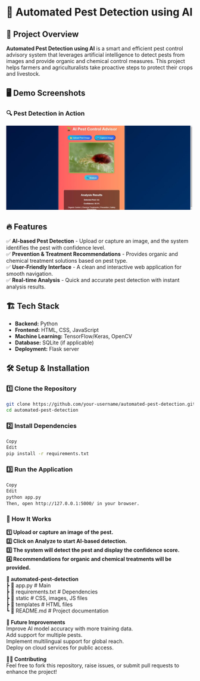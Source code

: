 # 🚀 Automated Pest Detection using AI

## 📌 Project Overview
**Automated Pest Detection using AI** is a smart and efficient pest control advisory system that leverages artificial intelligence to detect pests from images and provide organic and chemical control measures. This project helps farmers and agriculturalists take proactive steps to protect their crops and livestock.

## 🖥️ Demo Screenshots
### 🔍 Pest Detection in Action  
<img src="https://github.com/greeshu12/Automated-Pest-Detection-using-ai/blob/main/Outputs/3.jpeg" width="500">  

## 🔥 Features  
✅ **AI-based Pest Detection** - Upload or capture an image, and the system identifies the pest with confidence level.  
✅ **Prevention & Treatment Recommendations** - Provides organic and chemical treatment solutions based on pest type.  
✅ **User-Friendly Interface** - A clean and interactive web application for smooth navigation.  
✅ **Real-time Analysis** - Quick and accurate pest detection with instant analysis results.  

## 🏗️ Tech Stack  
- **Backend:** Python 
- **Frontend:** HTML, CSS, JavaScript  
- **Machine Learning:** TensorFlow/Keras, OpenCV  
- **Database:** SQLite (if applicable)  
- **Deployment:** Flask server  

## 🛠️ Setup & Installation  
### 1️⃣ Clone the Repository  
```bash
git clone https://github.com/your-username/automated-pest-detection.git
cd automated-pest-detection
```
### 2️⃣ Install Dependencies
```bash
Copy
Edit
pip install -r requirements.txt
```
### 3️⃣ Run the Application
```bash
Copy
Edit
python app.py
Then, open http://127.0.0.1:5000/ in your browser.
```


### 🚀 How It Works
**1️⃣ Upload or capture an image of the pest.** <br>
**2️⃣ Click on Analyze to start AI-based detection.** <br>
**3️⃣ The system will detect the pest and display the confidence score.** <br>
**4️⃣ Recommendations for organic and chemical treatments will be provided.** <br>
 

**📂 automated-pest-detection** <br>
 ┣ 📜 app.py          # Main  <br>
 ┣ 📜 requirements.txt # Dependencies <br>
 ┣ 📂 static          # CSS, images, JS files <br>
 ┣ 📂 templates       # HTML files <br>
 ┗ 📜 README.md       # Project documentation <br>

**📌 Future Improvements** <br>
Improve AI model accuracy with more training data. <br>
Add support for multiple pests. <br>
Implement multilingual support for global reach. <br>
Deploy on cloud services for public access. <br>

**👨‍💻 Contributing** <br>
Feel free to fork this repository, raise issues, or submit pull requests to enhance the project!

